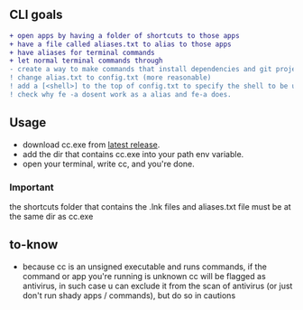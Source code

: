 ## CLI goals  
```diff
+ open apps by having a folder of shortcuts to those apps
+ have a file called aliases.txt to alias to those apps
+ have aliases for terminal commands
+ let normal terminal commands through
- create a way to make commands that install dependencies and git projects
! change alias.txt to config.txt (more reasonable)  
! add a [<shell>] to the top of config.txt to specify the shell to be used (helps for crossplatform)  
! check why fe -a dosent work as a alias and fe-a does.  
```
## Usage  
* download cc.exe from [latest release](https://github.com/Skardyy/cc/releases/latest).  
* add the dir that contains cc.exe into your path env variable.  
* open your terminal, write cc, and you're done.  
### Important  
the shortcuts folder that contains the .lnk files and aliases.txt file must be at the same dir as cc.exe  
## to-know  
* because cc is an unsigned executable and runs commands, if the command or app you're running is unknown cc will be flagged as antivirus, in such case u can exclude it from the scan of antivirus (or just don't run shady apps / commands), but do so in cautions
